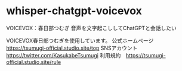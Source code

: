 # whisper-chatgpt-voicevox

VOICEVOX：春日部つむぎ
音声を文字起こししてChatGPTと会話したい

VOICEVOX春日部つむぎを使用しています。
公式ホームページ　<https://tsumugi-official.studio.site/top>
SNSアカウント　<https://twitter.com/KasukabeTsumugi>
利用規約　<https://tsumugi-official.studio.site/rule>
